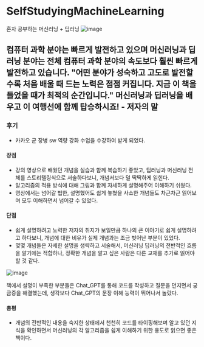 # SelfStudyingMachineLearning
혼자 공부하는 머신러닝 + 딥러닝
![image](https://github.com/IM2COLD/SelfStudyingMachineLearning/assets/114397640/0c9cc42b-b24e-49eb-93a5-c2848887391f)

## 컴퓨터 과학 분야는 빠르게 발전하고 있으며 머신러닝과 딥러닝 분야는 전체 컴퓨터 과학 분야의 속도보다 훨씬 빠르게 발전하고 있습니다. **"어떤 분야가 성숙하고 고도로 발전할수록 처음 배울 때 드는 노력은 점점 커집니다. 지금 이 책을 들었을 때가 최적의 순간입니다."** 머신러닝과 딥러닝을 배우고 이 여행선에 함께 탑승하시죠! - 저자의 말

### 후기
- 카카오 군 장병 sw 역량 강화 수업을 수강하여 받게 되었다.

#### 장점
- 강의 영상으로 배웠던 개념을 실습과 함께 복습하기 좋았고, 딥러닝과 머신러닝 전체를 스토리텔링식으로 서술하다보니, 개념서보다 덜 딱딱하게 읽힌다.
- 알고리즘의 적용 방식에 대해 그림과 함께 자세하게 설명해주어 이해하기 쉬웠다.
- 영상에서는 넘어갈 법한, 설명했어도 쉽게 놓쳤을 사소한 개념들도 차근차근 읽어보며 모두 이해하면서 넘어갈 수 있었다.

#### 단점
- 쉽게 설명하려고 노력한 저자의 취지가 보일만큼 하나의 큰 이야기로 쉽게 설명하려고 하다보니, 개념에 대한 비유가 실제 개념과는 조금 벗어난 부분이 있었다.
- 몇몇 개념들은 자세한 설명을 생략하고 서술해서, 머신러닝 딥러닝의 전반적인 흐름을 알기에는 적합하나, 정확한 개념을 알고 싶은 사람은 다른 교재를 추가로 읽어야 할 것 같다.


![image](https://github.com/IM2COLD/SelfStudyingMachineLearning/assets/114397640/650cd9c5-af18-4bc8-8c8c-bd24dce805ff)

책에서 설명이 부족한 부분들은 Chat_GPT를 통해 코드를 작성하고 질문을 던지면서 궁금증을 해결했는데, 생각보다 Chat_GPT의 문장 이해 능력이 뛰어나서 놀랐다.

#### 총평
- 개념의 전반적인 내용을 숙지한 상태에서 천천히 코드를 타이핑해보며 알고 있던 지식을 확인하면서 머신러닝의 각 알고리즘을 쉽게 이해하기 위한 용도로 읽으면 좋은 책이다.
